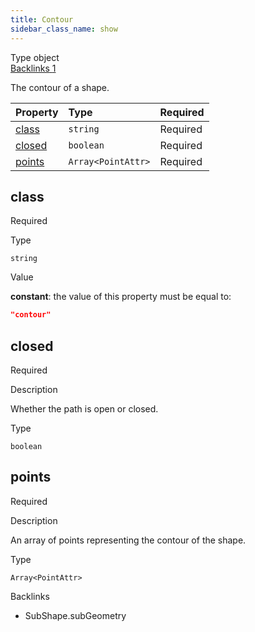 ```yaml
---
title: Contour
sidebar_class_name: show
---
```


<div className="section-badges">

<div className="badge type">
        <span className="label">Type</span>
        <span className="value">object</span>
      </div>

<a href="#backlinks" className="badge backlinks">
          <span className="label">Backlinks</span>
          <span className="value">1</span>
        </a>

</div>

The contour of a shape.

<div className="property-preview">

<div className="property-table">

| Property          | Type                                                                                   | Required                                            |
| :---------------- | :------------------------------------------------------------------------------------- | :-------------------------------------------------- |
| [class](#class)   | `string`                                                                               | <span className="property-required">Required</span> |
| [closed](#closed) | `boolean`                                                                              | <span className="property-required">Required</span> |
| [points](#points) | <code>Array&lt;<Link to="/specs/vectorgraphics/point-attr">PointAttr</Link>&gt;</code> | <span className="property-required">Required</span> |

</div>

</div>

<div className="property">

<div className="property-heading">

## class

<span className="property-required">Required</span>

</div>

<div className="property-item">

Type

`string`

</div>

<div className="property-item">

Value

<div className="value-description">

**constant**: the value of this property must be equal to:

```json
"contour"
```

</div>

</div>

</div>

<div className="property">

<div className="property-heading">

## closed

<span className="property-required">Required</span>

</div>

<div className="property-item">

Description

Whether the path is open or closed.

</div>

<div className="property-item">

Type

`boolean`

</div>

</div>

<div className="property">

<div className="property-heading">

## points

<span className="property-required">Required</span>

</div>

<div className="property-item">

Description

An array of points representing the contour of the shape.

</div>

<div className="property-item">

Type

<code>Array&lt;<Link to="/specs/vectorgraphics/point-attr">PointAttr</Link>&gt;</code>

</div>

</div>

<div id="backlinks" className="section-backlinks">

<div className="backlinks-title">Backlinks</div>

<ul className="backlinks-list">

<li className="backlink">
      <Link to='/specs/vectorgraphics/sub-shape#subgeometry'>SubShape.subGeometry</Link>
      </li>

</ul>

</div>
